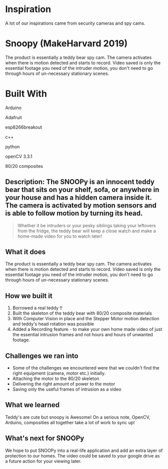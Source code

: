 # Inspiration
A lot of our inspirations came from security cameras and spy cams. 

# Snoopy (MakeHarvard 2019)

The product is essentially a teddy bear spy cam. The camera activates when there is motion detected and starts to record. Video saved is only the essential footage you need of the intruder motion, you don't need to go through hours of un-necessary stationary scenes.


# Built With

Arduino

Adafruit

esp8266breakout

c++

python

openCV 3.3.1

80/20 composites



## Description: The SNOOPy is an innocent teddy bear that sits on your shelf, sofa, or anywhere in your house and has a hidden camera inside it. The camera is activated by motion sensors and is able to follow motion by turning its head.

>Whether it be intruders or your pesky siblings taking your leftovers from the fridge, the teddy bear will keep a close watch and make a home-made video for you to watch later!

## What it does 
The product is essentially a teddy bear spy cam. The camera activates when there is motion detected and starts to record. Video saved is only the essential footage you need of the intruder motion, you don't need to go through hours of un-necessary stationary scenes.

## How we built it
<ol>
<li> Borrowed a real teddy !!  </li>
<li> Built the skeleton of the teddy bear with 80/20 composite materials </li>
<li> With Computer Vision in place and the Stepper Motor motion detection and teddy's head rotation was possible </li>
<li> Added a Recording feature - to make your own home made video of just the essential intrusion frames and not hours and hours of unwanted footage. </li>
</ol>


## Challenges we ran into
<ul>
<li>Some of the challenges we encountered were that we couldn't find the right equipment (camera, motor etc.) initially. </li>
<li>Attaching the motor to the 80/20 skeleton </li>
<li>Delivering the right amount of power to the motor </li>
<li>Saving only the useful frames of intrusion as a video </li>
</ul>

## What we learned
Teddy's are cute but snoopy is Awesome!
On a serious note, OpenCV, Arduino, composities all together take a lot of work to sync up!

## What's next for SNOOPy
We hope to put SNOOPy into a real-life application and add an extra layer of protection to our homes. The video could be saved to your google drive as a future action for your viewing later.

